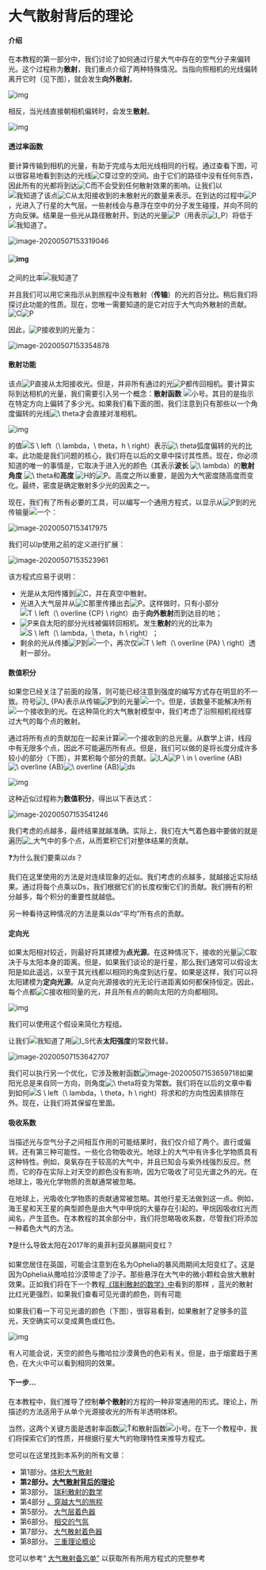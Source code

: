 # 大气散射背后的理论

#### 介绍

在本教程的第一部分中，我们讨论了如何通过行星大气中存在的空气分子来偏转光。这个过程称为**散射**，我们重点介绍了两种特殊情况。当指向照相机的光线偏转离开它时（见下图），就会发生**向外散射**。

![img](TheoryBehindAtmosphericScattering.assets/scattering01.png)

相反，当光线直接朝相机偏转时，会发生**散射**。

![img](TheoryBehindAtmosphericScattering.assets/scattering_02.png)

 

#### 透过率函数

要计算传输到相机的光量，有助于完成与太阳光线相同的行程。通过查看下图，可以很容易地看到到达的光线![C](TheoryBehindAtmosphericScattering.assets/quicklatex.com-ed12970f60569db1dfd9f13289854a0d_l3.svg)穿过空的空间。由于它们的路径中没有任何东西，因此所有的光都将到达![C](https://www.alanzucconi.com/wp-content/ql-cache/quicklatex.com-ed12970f60569db1dfd9f13289854a0d_l3.svg)而不会受到任何散射效果的影响。让我们以![我知道了](TheoryBehindAtmosphericScattering.assets/quicklatex.com-1b8825b325b78cca90a3f609f461984f_l3.svg)该点![C](https://www.alanzucconi.com/wp-content/ql-cache/quicklatex.com-ed12970f60569db1dfd9f13289854a0d_l3.svg)从太阳接收到的未散射光的数量来表示。在到达的过程中![P](TheoryBehindAtmosphericScattering.assets/quicklatex.com-fda1e51b12ba3624074fcbebad72b1fc_l3.svg)，光进入了行星的大气层。一些射线会与悬浮在空中的分子发生碰撞，并向不同的方向反弹。结果是一些光从路径散射开。到达的光量![P](https://www.alanzucconi.com/wp-content/ql-cache/quicklatex.com-fda1e51b12ba3624074fcbebad72b1fc_l3.svg)（用表示![I_P](TheoryBehindAtmosphericScattering.assets/quicklatex.com-e64a7aa5bd064613a51ee137be78ab61_l3.svg)）将低于![我知道了](https://www.alanzucconi.com/wp-content/ql-cache/quicklatex.com-1b8825b325b78cca90a3f609f461984f_l3.svg)。

![image-20200507153319046](TheoryBehindAtmosphericScattering.assets/image-20200507153319046.png)

#### ![img](TheoryBehindAtmosphericScattering.assets/scattering_11b.png)

之间的比率![我知道了](https://www.alanzucconi.com/wp-content/ql-cache/quicklatex.com-1b8825b325b78cca90a3f609f461984f_l3.svg)

并且我们可以用它来指示从到旅程中没有散射（**传输**）的光的百分比。稍后我们将探讨此功能的性质。现在，您唯一需要知道的是它对应于大气向外散射的贡献。![C](https://www.alanzucconi.com/wp-content/ql-cache/quicklatex.com-ed12970f60569db1dfd9f13289854a0d_l3.svg)![P](https://www.alanzucconi.com/wp-content/ql-cache/quicklatex.com-fda1e51b12ba3624074fcbebad72b1fc_l3.svg)

因此，![P](https://www.alanzucconi.com/wp-content/ql-cache/quicklatex.com-fda1e51b12ba3624074fcbebad72b1fc_l3.svg)接收到的光量为：

![image-20200507153354878](TheoryBehindAtmosphericScattering.assets/image-20200507153354878.png)

#### 散射功能

该点![P](https://www.alanzucconi.com/wp-content/ql-cache/quicklatex.com-fda1e51b12ba3624074fcbebad72b1fc_l3.svg)直接从太阳接收光。但是，并非所有通过的光![P](https://www.alanzucconi.com/wp-content/ql-cache/quicklatex.com-fda1e51b12ba3624074fcbebad72b1fc_l3.svg)都传回相机。要计算实际到达相机的光量，我们需要引入另一个概念：**散射函数** ![小号](TheoryBehindAtmosphericScattering.assets/quicklatex.com-52fd2a0fc27878e7dfce68d4632b4ffb_l3.svg)。其目的是指示在特定方向上偏转了多少光。如果我们看下面的图，我们注意到只有那些以一个角度偏转的光线![\ theta](TheoryBehindAtmosphericScattering.assets/quicklatex.com-7b2034939b850e3311120fca462ab64e_l3.svg)才会直接对准相机。

![img](TheoryBehindAtmosphericScattering.assets/scattering_06a.png)

的值![S \ left（\ lambda，\ theta，h \ right）](TheoryBehindAtmosphericScattering.assets/quicklatex.com-fcbb6edf9f52ff0513f8ee6c169f3a3a_l3.svg)表示![\ theta](https://www.alanzucconi.com/wp-content/ql-cache/quicklatex.com-7b2034939b850e3311120fca462ab64e_l3.svg)弧度偏转的光的比率。此功能是我们问题的核心，我们将在以后的文章中探讨其性质。现在，你必须知道的唯一的事情是，它取决于进入光的颜色（其表示**波长** ![\ lambda](TheoryBehindAtmosphericScattering.assets/quicklatex.com-8c37d2f1acb1d49f3e5e655797880475_l3.svg)）的**散射角度** ![\ theta](https://www.alanzucconi.com/wp-content/ql-cache/quicklatex.com-7b2034939b850e3311120fca462ab64e_l3.svg)和**高度** ![H](TheoryBehindAtmosphericScattering.assets/quicklatex.com-2ce27f7d2d82e3b238176ec7e7ee9118_l3.svg)的![P](https://www.alanzucconi.com/wp-content/ql-cache/quicklatex.com-fda1e51b12ba3624074fcbebad72b1fc_l3.svg)。高度之所以重要，是因为大气密度随高度而变化。最终，密度是确定散射多少光的因素之一。

现在，我们有了所有必要的工具，可以编写一个通用方程式，以显示从![P](https://www.alanzucconi.com/wp-content/ql-cache/quicklatex.com-fda1e51b12ba3624074fcbebad72b1fc_l3.svg)到的光传输量![一个](TheoryBehindAtmosphericScattering.assets/quicklatex.com-816b613a4f79d4bf9cb51396a9654120_l3.svg)：

![image-20200507153417975](TheoryBehindAtmosphericScattering.assets/image-20200507153417975.png)

我们可以Ip使用之前的定义进行扩展：

![image-20200507153523961](TheoryBehindAtmosphericScattering.assets/image-20200507153523961.png)

该方程式应易于说明：

- 光是从太阳传播到![C](https://www.alanzucconi.com/wp-content/ql-cache/quicklatex.com-ed12970f60569db1dfd9f13289854a0d_l3.svg)，并在真空中散射。
- 光进入大气层并从![C](https://www.alanzucconi.com/wp-content/ql-cache/quicklatex.com-ed12970f60569db1dfd9f13289854a0d_l3.svg)那里传播出去![P](https://www.alanzucconi.com/wp-content/ql-cache/quicklatex.com-fda1e51b12ba3624074fcbebad72b1fc_l3.svg)。这样做时，只有小部分![T \ left（\ overline {CP} \ right）](TheoryBehindAtmosphericScattering.assets/quicklatex.com-9cf5ce4af3f55b37402fedd89efdb019_l3.svg)由于**向外散射**而到达目的地；
- ![P](https://www.alanzucconi.com/wp-content/ql-cache/quicklatex.com-fda1e51b12ba3624074fcbebad72b1fc_l3.svg)来自太阳的部分光线被偏转回相机。发生**散射**的光的比率为![S \ left（\ lambda，\ theta，h \ right）](TheoryBehindAtmosphericScattering.assets/quicklatex.com-0dc0ab09d432ef7a40b5450fa5628c4f_l3.svg)；
- 剩余的光从传播![P](https://www.alanzucconi.com/wp-content/ql-cache/quicklatex.com-fda1e51b12ba3624074fcbebad72b1fc_l3.svg)到![一个](https://www.alanzucconi.com/wp-content/ql-cache/quicklatex.com-816b613a4f79d4bf9cb51396a9654120_l3.svg)，再次仅![T \ left（\ overline {PA} \ right）](TheoryBehindAtmosphericScattering.assets/quicklatex.com-f6c77f4691ed7d7b5b0bec18d9fb2ed0_l3.svg)透射一部分。

#### 数值积分

如果您已经关注了前面的段落，则可能已经注意到强度的编写方式存在明显的不一致。符号![I_ {PA}](TheoryBehindAtmosphericScattering.assets/quicklatex.com-d9ec9fe225d13be08814571183a28c65_l3.svg)表示从传输![P](https://www.alanzucconi.com/wp-content/ql-cache/quicklatex.com-fda1e51b12ba3624074fcbebad72b1fc_l3.svg)到的光量![一个](https://www.alanzucconi.com/wp-content/ql-cache/quicklatex.com-816b613a4f79d4bf9cb51396a9654120_l3.svg)。但是，该数量不能解决所有![一个](https://www.alanzucconi.com/wp-content/ql-cache/quicklatex.com-816b613a4f79d4bf9cb51396a9654120_l3.svg)接收到的光。在这种简化的大气散射模型中，我们考虑了沿照相机视线穿过大气的每个点的散射。

通过将所有点的贡献加在一起来计算![一个](https://www.alanzucconi.com/wp-content/ql-cache/quicklatex.com-816b613a4f79d4bf9cb51396a9654120_l3.svg)接收到的总光量。从数学上讲，线段中有无限多个点，因此不可能遍历所有点。但是，我们可以做的是将长度分成许多较小的部分（下图），并累积每个部分的贡献。![I_A](TheoryBehindAtmosphericScattering.assets/quicklatex.com-edeef5ec8ee23dac0bd8c0dc738f0b26_l3.svg)![P \ in \ overline {AB}](TheoryBehindAtmosphericScattering.assets/quicklatex.com-9cb89ec5a66c95b252c062d768b5f94e_l3.svg)![\ overline {AB}](TheoryBehindAtmosphericScattering.assets/quicklatex.com-01e3f48fa11a50273e3889539222abe7_l3.svg)![\ overline {AB}](https://www.alanzucconi.com/wp-content/ql-cache/quicklatex.com-01e3f48fa11a50273e3889539222abe7_l3.svg)![ds](TheoryBehindAtmosphericScattering.assets/quicklatex.com-0793eaa7d07ca060bd29efdb05f4ed82_l3.svg)

![img](TheoryBehindAtmosphericScattering.assets/scattering_12.png)

这种近似过程称为**数值积分**，得出以下表达式：

![image-20200507153541246](TheoryBehindAtmosphericScattering.assets/image-20200507153541246.png)

我们考虑的点越多，最终结果就越准确。实际上，我们在大气着色器中要做的就是遍历![_](TheoryBehindAtmosphericScattering.assets/quicklatex.com-9dc3e2546bf02331baccfc63ab561f75_l3.svg)大气中的多个点，从而累积它们对整体结果的贡献。

❓为什么我们要乘以*ds*？

我们在这里使用的方法是对连续现象的近似。我们考虑的点越多，就越接近实际结果。通过将每个点乘以Ds，我们根据它们的长度权衡它们的贡献。我们拥有的积分越多，每个积分的重要性就越低。



另一种看待这种情况的方法是乘以ds“平均”所有点的贡献。

#### 定向光

如果太阳相对较近，则最好将其建模为**点光源**。在这种情况下，接收的光量![C](https://www.alanzucconi.com/wp-content/ql-cache/quicklatex.com-ed12970f60569db1dfd9f13289854a0d_l3.svg)取决于与太阳本身的距离。但是，如果我们谈论的是行星，那么我们通常可以假设太阳是如此遥远，以至于其光线都以相同的角度到达行星。如果是这样，我们可以将太阳建模为**定向光源**。从定向光源接收的光无论行进距离如何都保持恒定。因此，每个点都![C](https://www.alanzucconi.com/wp-content/ql-cache/quicklatex.com-ed12970f60569db1dfd9f13289854a0d_l3.svg)接收相同量的光，并且所有点的朝向太阳的方向都相同。

![img](TheoryBehindAtmosphericScattering.assets/scattering_18.png)

我们可以使用这个假设来简化方程组。

让我们![我知道了](https://www.alanzucconi.com/wp-content/ql-cache/quicklatex.com-1b8825b325b78cca90a3f609f461984f_l3.svg)用![I_S](TheoryBehindAtmosphericScattering.assets/quicklatex.com-8267520f1a54784637e791b96ef239b8_l3.svg)代表**太阳强度**的常数代替。

![image-20200507153642707](TheoryBehindAtmosphericScattering.assets/image-20200507153642707.png)

我们可以执行另一个优化，它涉及散射函数![image-20200507153659718](TheoryBehindAtmosphericScattering.assets/image-20200507153659718.png)如果阳光总是来自同一方向，则角度![\ theta](https://www.alanzucconi.com/wp-content/ql-cache/quicklatex.com-7b2034939b850e3311120fca462ab64e_l3.svg)将变为常数。我们将在以后的文章中看到如何![S \ left（\ lambda，\ theta，h \ right）](https://www.alanzucconi.com/wp-content/ql-cache/quicklatex.com-0dc0ab09d432ef7a40b5450fa5628c4f_l3.svg)将求和的方向性因素排除在外。现在，让我们将其保留在里面。

#### 吸收系数

当描述光与空气分子之间相互作用的可能结果时，我们仅介绍了两个。直行或偏转。还有第三种可能性。一些化合物吸收光。地球上的大气中有许多化学物质具有这种特性。例如，臭氧存在于较高的大气中，并且已知会与紫外线强烈反应。然而，它的存在实际上对天空的颜色没有影响，因为它吸收了可见光谱之外的光。在地球上，吸光化学物质的贡献通常被忽略。

在地球上，光吸收化学物质的贡献通常被忽略。其他行星无法做到这一点。例如，海王星和天王星的典型颜色是由大气中甲烷的大量存在引起的。甲烷因吸收红光而闻名，产生蓝色。在本教程的其余部分中，我们将忽略吸收系数，尽管我们将添加一种着色大气的方法。

❓是什么导致太阳在2017年的奥菲利亚风暴期间变红？

如果您居住在英国，可能会注意到在名为Ophelia的暴风雨期间太阳变红了。这是因为Ophelia从撒哈拉沙漠带走了沙子。那些悬浮在大气中的微小颗粒会放大散射效果。正如我们将在下一个教程[《瑞利散射的数学》中](https://translate.googleusercontent.com/translate_c?depth=1&pto=aue&rurl=translate.google.com.hk&sl=en&sp=nmt4&tl=zh-CN&u=https://www.alanzucconi.com/%3Fp%3D7472&usg=ALkJrhiArBwcvl4lZ1tg3w6zBYlp7hJKHg)看到的那样 ，蓝光的散射比红光更强烈，如果我们查看可见光谱的颜色，则有可能



如果我们看一下可见光谱的颜色（下图），很容易看到，如果散射了足够多的蓝光，天空确实可以变成黄色或红色。

![img](TheoryBehindAtmosphericScattering.assets/spectrum_visible.png)

有人可能会说，天空的颜色与撒哈拉沙漠黄色的色彩有关。但是，由于烟雾趋于黑色，在大火中可以看到相同的效果。

#### 下一步…

在本教程中，我们推导了控制**单个散射**的方程的一种非常通用的形式。理论上，所描述的方法适用于从单个光源接收光的所有半透明体积。

当然，这两个关键方面是透射率函数![Ť](TheoryBehindAtmosphericScattering.assets/quicklatex.com-7e093fd43ad2c244140c11afe4d4bdff_l3.svg)和散射函数![小号](https://www.alanzucconi.com/wp-content/ql-cache/quicklatex.com-52fd2a0fc27878e7dfce68d4632b4ffb_l3.svg)。在下一个教程中，我们将探索它们的性质，并根据行星大气的物理特性来推导方程式。

您可以在这里找到本系列的所有文章：

- 第1部分。[体积大气散射](https://translate.googleusercontent.com/translate_c?depth=1&pto=aue&rurl=translate.google.com.hk&sl=en&sp=nmt4&tl=zh-CN&u=https://www.alanzucconi.com/%3Fp%3D7374&usg=ALkJrhjYMhWOeFn5j2IlPMWpMA64AiPlMg)
- **第2部分。[大气散射背后的理论](https://translate.googleusercontent.com/translate_c?depth=1&pto=aue&rurl=translate.google.com.hk&sl=en&sp=nmt4&tl=zh-CN&u=https://www.alanzucconi.com/%3Fp%3D7404&usg=ALkJrhhNvWi2Ma8gskQo9lVjBRr-spPMIg)**
- 第3部分。 [瑞利散射的数学](https://translate.googleusercontent.com/translate_c?depth=1&pto=aue&rurl=translate.google.com.hk&sl=en&sp=nmt4&tl=zh-CN&u=https://www.alanzucconi.com/%3Fp%3D7472&usg=ALkJrhiArBwcvl4lZ1tg3w6zBYlp7hJKHg)
- 第4部分 [。穿越大气的旅程](https://translate.googleusercontent.com/translate_c?depth=1&pto=aue&rurl=translate.google.com.hk&sl=en&sp=nmt4&tl=zh-CN&u=https://www.alanzucconi.com/%3Fp%3D7557&usg=ALkJrhjMschsdC2q-wdtAHWdFW182MFNug)
- 第5部分。 [大气层着色器](https://translate.googleusercontent.com/translate_c?depth=1&pto=aue&rurl=translate.google.com.hk&sl=en&sp=nmt4&tl=zh-CN&u=https://www.alanzucconi.com/%3Fp%3D7665&usg=ALkJrhgTDkLQgvV6XWqIWD7d38K_d8Quxw)
- 第6部分。 [相交的气氛](https://translate.googleusercontent.com/translate_c?depth=1&pto=aue&rurl=translate.google.com.hk&sl=en&sp=nmt4&tl=zh-CN&u=https://www.alanzucconi.com/%3Fp%3D7781&usg=ALkJrhj54Ie8EPoQkg4AuMrWftgjjy1-aA)
- 第7部分。 [大气散射着色器](https://translate.googleusercontent.com/translate_c?depth=1&pto=aue&rurl=translate.google.com.hk&sl=en&sp=nmt4&tl=zh-CN&u=https://www.alanzucconi.com/%3Fp%3D7793&usg=ALkJrhiya4HGZA53eDuy9guoib53wbK9IQ)
- 第8部分。 [三重理论概论](https://translate.googleusercontent.com/translate_c?depth=1&pto=aue&rurl=translate.google.com.hk&sl=en&sp=nmt4&tl=zh-CN&u=https://www.alanzucconi.com/%3Fp%3D7578&usg=ALkJrhiT9N0FnH53kCdo8wVccpn3C10IEA)

您可以参考“ [大气散射备忘单”](https://translate.googleusercontent.com/translate_c?depth=1&pto=aue&rurl=translate.google.com.hk&sl=en&sp=nmt4&tl=zh-CN&u=https://www.alanzucconi.com/%3Fp%3D7766&usg=ALkJrhjSEJtCcx3nq0bi_g1cPtOXSryBcg)  以获取所有所用方程式的完整参考